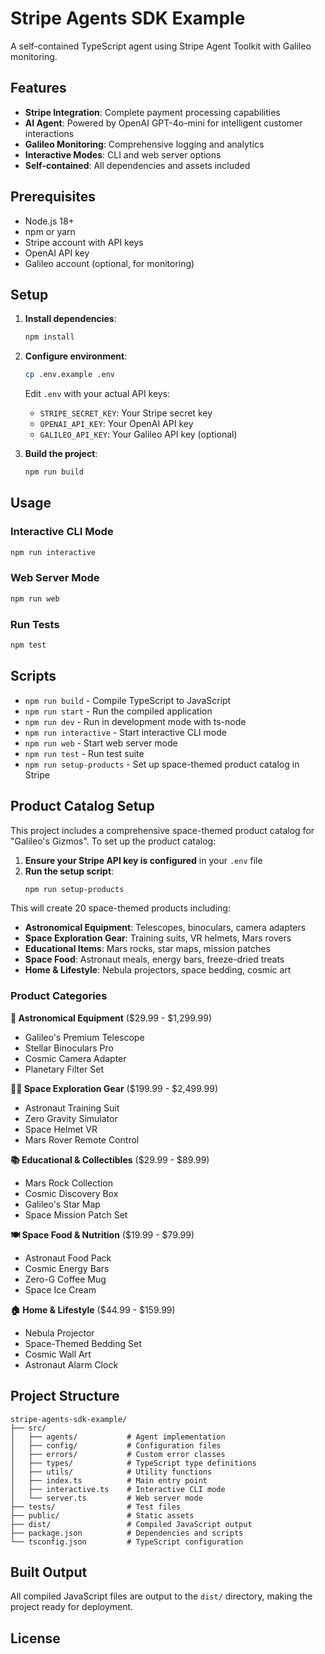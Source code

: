 # Stripe Agents SDK Example

A self-contained TypeScript agent using Stripe Agent Toolkit with Galileo monitoring.

## Features

- **Stripe Integration**: Complete payment processing capabilities
- **AI Agent**: Powered by OpenAI GPT-4o-mini for intelligent customer interactions
- **Galileo Monitoring**: Comprehensive logging and analytics
- **Interactive Modes**: CLI and web server options
- **Self-contained**: All dependencies and assets included

## Prerequisites

- Node.js 18+ 
- npm or yarn
- Stripe account with API keys
- OpenAI API key
- Galileo account (optional, for monitoring)

## Setup

1. **Install dependencies**:
   ```bash
   npm install
   ```

2. **Configure environment**:
   ```bash
   cp .env.example .env
   ```
   
   Edit `.env` with your actual API keys:
   - `STRIPE_SECRET_KEY`: Your Stripe secret key
   - `OPENAI_API_KEY`: Your OpenAI API key
   - `GALILEO_API_KEY`: Your Galileo API key (optional)

3. **Build the project**:
   ```bash
   npm run build
   ```

## Usage

### Interactive CLI Mode
```bash
npm run interactive
```

### Web Server Mode
```bash
npm run web
```

### Run Tests
```bash
npm test
```

## Scripts

- `npm run build` - Compile TypeScript to JavaScript
- `npm run start` - Run the compiled application
- `npm run dev` - Run in development mode with ts-node
- `npm run interactive` - Start interactive CLI mode
- `npm run web` - Start web server mode
- `npm run test` - Run test suite
- `npm run setup-products` - Set up space-themed product catalog in Stripe

## Product Catalog Setup

This project includes a comprehensive space-themed product catalog for "Galileo's Gizmos". To set up the product catalog:

1. **Ensure your Stripe API key is configured** in your `.env` file
2. **Run the setup script**:
   ```bash
   npm run setup-products
   ```

This will create 20 space-themed products including:
- **Astronomical Equipment**: Telescopes, binoculars, camera adapters
- **Space Exploration Gear**: Training suits, VR helmets, Mars rovers
- **Educational Items**: Mars rocks, star maps, mission patches
- **Space Food**: Astronaut meals, energy bars, freeze-dried treats
- **Home & Lifestyle**: Nebula projectors, space bedding, cosmic art

### Product Categories

**🔭 Astronomical Equipment** ($29.99 - $1,299.99)
- Galileo's Premium Telescope
- Stellar Binoculars Pro
- Cosmic Camera Adapter
- Planetary Filter Set

**👨‍🚀 Space Exploration Gear** ($199.99 - $2,499.99)
- Astronaut Training Suit
- Zero Gravity Simulator
- Space Helmet VR
- Mars Rover Remote Control

**📚 Educational & Collectibles** ($29.99 - $89.99)
- Mars Rock Collection
- Cosmic Discovery Box
- Galileo's Star Map
- Space Mission Patch Set

**🍽️ Space Food & Nutrition** ($19.99 - $79.99)
- Astronaut Food Pack
- Cosmic Energy Bars
- Zero-G Coffee Mug
- Space Ice Cream

**🏠 Home & Lifestyle** ($44.99 - $159.99)
- Nebula Projector
- Space-Themed Bedding Set
- Cosmic Wall Art
- Astronaut Alarm Clock

## Project Structure

```
stripe-agents-sdk-example/
├── src/
│   ├── agents/           # Agent implementation
│   ├── config/           # Configuration files
│   ├── errors/           # Custom error classes
│   ├── types/            # TypeScript type definitions
│   ├── utils/            # Utility functions
│   ├── index.ts          # Main entry point
│   ├── interactive.ts    # Interactive CLI mode
│   └── server.ts         # Web server mode
├── tests/                # Test files
├── public/               # Static assets
├── dist/                 # Compiled JavaScript output
├── package.json          # Dependencies and scripts
└── tsconfig.json         # TypeScript configuration
```

## Built Output

All compiled JavaScript files are output to the `dist/` directory, making the project ready for deployment.

## License


